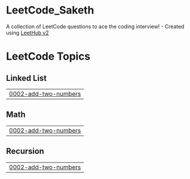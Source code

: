 # LeetCode_Saketh
A collection of LeetCode questions to ace the coding interview! - Created using [LeetHub v2](https://github.com/arunbhardwaj/LeetHub-2.0)

<!---LeetCode Topics Start-->
# LeetCode Topics
## Linked List
|  |
| ------- |
| [0002-add-two-numbers](https://github.com/sakethvarmak787/LeetCode_Saketh/tree/master/0002-add-two-numbers) |
## Math
|  |
| ------- |
| [0002-add-two-numbers](https://github.com/sakethvarmak787/LeetCode_Saketh/tree/master/0002-add-two-numbers) |
## Recursion
|  |
| ------- |
| [0002-add-two-numbers](https://github.com/sakethvarmak787/LeetCode_Saketh/tree/master/0002-add-two-numbers) |
<!---LeetCode Topics End-->